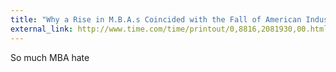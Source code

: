 ```yaml
---
title: "Why a Rise in M.B.A.s Coincided with the Fall of American Industry"
external_link: http://www.time.com/time/printout/0,8816,2081930,00.html
---
```

So much MBA hate

